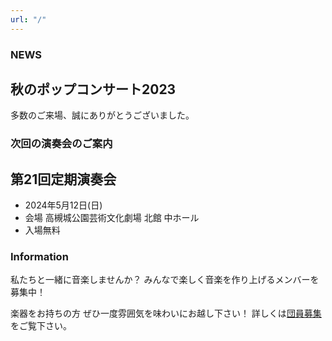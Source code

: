 ```yaml
---
url: "/"
---
```


### NEWS

## 秋のポップコンサート2023

多数のご来場、誠にありがとうございました。

### 次回の演奏会のご案内

## 第21回定期演奏会

- 2024年5月12日(日)
- 会場 高槻城公園芸術文化劇場 北館 中ホール
- 入場無料


### Information

私たちと一緒に音楽しませんか？
みんなで楽しく音楽を作り上げるメンバーを募集中！

楽器をお持ちの方
ぜひ一度雰囲気を味わいにお越し下さい！
詳しくは[団員募集](../docs/invite)をご覧下さい。
